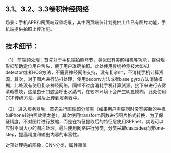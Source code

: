 3.1、3.2、3.3卷积神经网络  
-------

场景：手机APP和网页端双重场景，其中网页端仅计划提供上传已有图片功能，手机端提供拍照上传功能。  
  
技术细节：  
------
（1）	前端预处理：首先对于手机端拍照环节，类似已有美颜相机等功能，提供矩形框帮助定位用户舌头，便于用户准确拍照。此处使用传统检测技术如VJ detector或者HOG方法，不需要神经网络支持，没有复杂nn，不消耗手机计算资源。其次，对于图片进行防抖处理，使用deconv方法或者base gyro方法消除模糊，此处没有使用复杂神经网络，同样不过度消耗手机计算资源。接下来进行去雾清晰模块，这是由于口腔会呼出水蒸气，在较冷环境下会产生明显模糊，此处使用DCP传统方法。最后上传到服务器中。
  
（2）	进入服务器后，首先进行图像超分辨率（如果用户需要同时没有买新的手机如iPhone12拍照效果太差），其次使用transform函数进行图片格式转换，为了保证精度，不对图片进行放缩，而是在特征提取后的特征层使用SPPnet，实现可以应对不同大小的图片处理。最后使用网络进行分类，分类采取cascades而非one-step，提高精度和输出内容的丰富性。
  
对预处理完的图像，CNN分类，属性赋值
